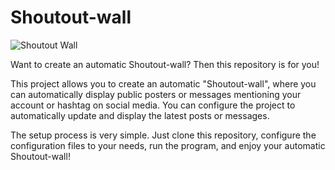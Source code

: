 # Shoutout-wall

![Shoutout Wall](img/shoutout_wall.jpg)

Want to create an automatic Shoutout-wall? Then this repository is for you!

This project allows you to create an automatic "Shoutout-wall", where you can automatically display public posters or messages mentioning your account or hashtag on social media. You can configure the project to automatically update and display the latest posts or messages.

The setup process is very simple. Just clone this repository, configure the configuration files to your needs, run the program, and enjoy your automatic Shoutout-wall!

